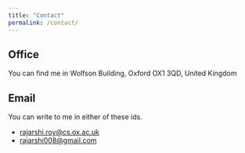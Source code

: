 ```yaml
---
title: "Contact"
permalink: /contact/
---
```


## Office

You can find me in Wolfson Building, Oxford OX1 3QD, United Kingdom  [<i class="fas fa-map-marked-alt"></i>](https://maps.app.goo.gl/iBej6ZT3q3VZisTk9) 


## Email

You can write to me in either of these ids.

- [rajarshi.roy@cs.ox.ac.uk](mailto:rajarshi.roy@cs.ox.ac.uk) 
- [rajarshi008@gmail.com](mailto:rajarshi008@gmail.com)
